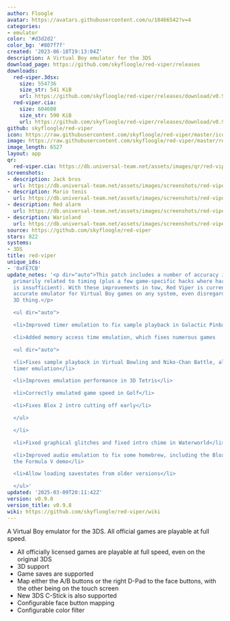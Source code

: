 ```yaml
---
author: Floogle
avatar: https://avatars.githubusercontent.com/u/18466542?v=4
categories:
- emulator
color: '#d3d2d2'
color_bg: '#807f7f'
created: '2023-06-18T19:13:04Z'
description: A Virtual Boy emulator for the 3DS
download_page: https://github.com/skyfloogle/red-viper/releases
downloads:
  red-viper.3dsx:
    size: 554736
    size_str: 541 KiB
    url: https://github.com/skyfloogle/red-viper/releases/download/v0.9.8/red-viper.3dsx
  red-viper.cia:
    size: 604608
    size_str: 590 KiB
    url: https://github.com/skyfloogle/red-viper/releases/download/v0.9.8/red-viper.cia
github: skyfloogle/red-viper
icon: https://raw.githubusercontent.com/skyfloogle/red-viper/master/icon.png
image: https://raw.githubusercontent.com/skyfloogle/red-viper/master/resources/banner.png
image_length: 6527
layout: app
qr:
  red-viper.cia: https://db.universal-team.net/assets/images/qr/red-viper-cia.png
screenshots:
- description: Jack bros
  url: https://db.universal-team.net/assets/images/screenshots/red-viper/jack-bros.png
- description: Mario tenis
  url: https://db.universal-team.net/assets/images/screenshots/red-viper/mario-tenis.png
- description: Red alarm
  url: https://db.universal-team.net/assets/images/screenshots/red-viper/red-alarm.png
- description: Warioland
  url: https://db.universal-team.net/assets/images/screenshots/red-viper/warioland.png
source: https://github.com/skyfloogle/red-viper
stars: 822
systems:
- 3DS
title: red-viper
unique_ids:
- '0xFE7CB'
update_notes: '<p dir="auto">This patch includes a number of accuracy improvements,
  primarily related to timing (plus a few game-specific hacks where hardware research
  is insufficient). With these improvements in tow, Red Viper is currently the most
  accurate emulator for Virtual Boy games on any system, even disregarding the whole
  3D thing.</p>

  <ul dir="auto">

  <li>Improved timer emulation to fix sample playback in Galactic Pinball and Teleroboxer</li>

  <li>Added memory access time emulation, which fixes numerous games

  <ul dir="auto">

  <li>Fixes sample playback in Virtual Bowling and Niko-Chan Battle, along with improved
  timer emulation</li>

  <li>Improves emulation performance in 3D Tetris</li>

  <li>Correctly emulated game speed in Golf</li>

  <li>Fixes Blox 2 intro cutting off early</li>

  </ul>

  </li>

  <li>Fixed graphical glitches and fixed intro chime in Waterworld</li>

  <li>Improved audio emulation to fix some homebrew, including the Blox games and
  the Formula V demo</li>

  <li>Allow loading savestates from older versions</li>

  </ul>'
updated: '2025-03-09T20:11:42Z'
version: v0.9.8
version_title: v0.9.8
wiki: https://github.com/skyfloogle/red-viper/wiki
---
```

A Virtual Boy emulator for the 3DS. All official games are playable at full speed.
* All officially licensed games are playable at full speed, even on the original 3DS
* 3D support
* Game saves are supported
* Map either the A/B buttons or the right D-Pad to the face buttons, with the other being on the touch screen
* New 3DS C-Stick is also supported
* Configurable face button mapping
* Configurable color filter